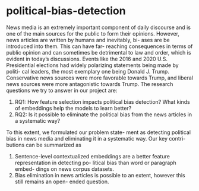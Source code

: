 # political-bias-detection

News media is an extremely important component
of daily discourse and is one of the main sources for
the public to form their opinions. However, news
articles are written by humans and inevitably, bi-
ases are be introduced into them. This can have far-
reaching consequences in terms of public opinion
and can sometimes be detrimental to law and order,
which is evident in today’s discussions. Events like
the 2016 and 2020 U.S. Presidential elections had
widely polarizing statements being made by politi-
cal leaders, the most exemplary one being Donald
J. Trump. Conservative news sources were more
favorable towards Trump, and liberal news sources
were more antagonistic towards Trump.
The research questions we try to answer in our
project are:

<ol>
  <li>RQ1: How feature selection impacts political
bias detection? What kinds of embeddings
help the models to learn better?</li>
  <li>RQ2: Is it possible to eliminate the political
bias from the news articles in a systematic
way?</li>
</ol>

To this extent, we formulated our problem state-
ment as detecting political bias in news media and
eliminating it in a systematic way. Our key contri-
butions can be summarized as
<ol>
  <li>Sentence-level contextualized embeddings are
a better feature representation in detecting po-
litical bias than word or paragraph embed-
dings on news corpus datasets.</li>
  <li>Bias elimination in news articles is possible to
an extent, however this still remains an open-
ended question.</li>
</ol> 
